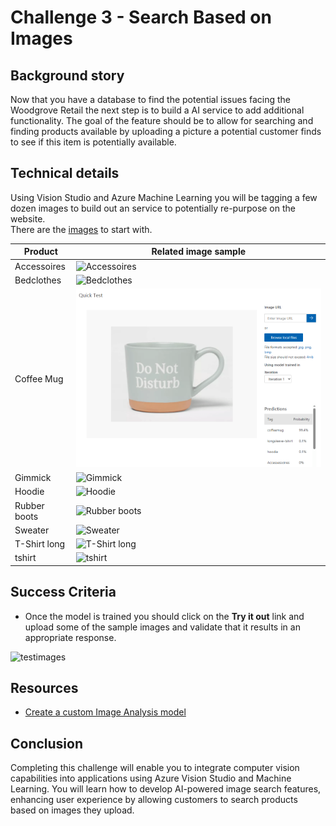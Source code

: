 # Challenge 3 - Search Based on Images

## Background story

Now that you have a database to find the potential issues facing the Woodgrove Retail the next step is to build a AI service to add additional functionality. The goal of the feature should be to allow for searching and finding products available by uploading a picture a potential customer finds to see if this item is potentially available.

## Technical details

Using Vision Studio and Azure Machine Learning you will be tagging a few dozen images to build out an service to potentially re-purpose on the website.  
There are the [images](https://openhackguides.blob.core.windows.net/ai-openhack/images.zip) to start with.

| Product | Related image sample |
|---------|----------------------|
|Accessoires|![Accessoires](images/Accessoires.png) |
|Bedclothes|![Bedclothes](images/Bedclothes.png)|
|Coffee Mug|![Coffee Mug](images/CoffeeMug.png)|
|Gimmick|![Gimmick](images/Gimmick.png)|
|Hoodie|![Hoodie](images/Hoodie.png)|
|Rubber boots|![Rubber boots](images/Rubberboots.png)|
|Sweater|![Sweater](images/Sweater.png)|
|T-Shirt long|![T-Shirt long](images/T-Shirtlong.png)|
|tshirt|![tshirt](images/T-Shirtshort.png)|

## Success Criteria

- Once the model is trained you should click on the **Try it out** link and upload some of the sample images and validate that it results in an appropriate response.

![testimages](images/testimages.png)

## Resources
- [Create a custom Image Analysis model](https://learn.microsoft.com/en-us/azure/ai-services/computer-vision/how-to/model-customization?tabs=studio)

## Conclusion

Completing this challenge will enable you to integrate computer vision capabilities into applications using Azure Vision Studio and Machine Learning. You will learn how to develop AI-powered image search features, enhancing user experience by allowing customers to search products based on images they upload.
